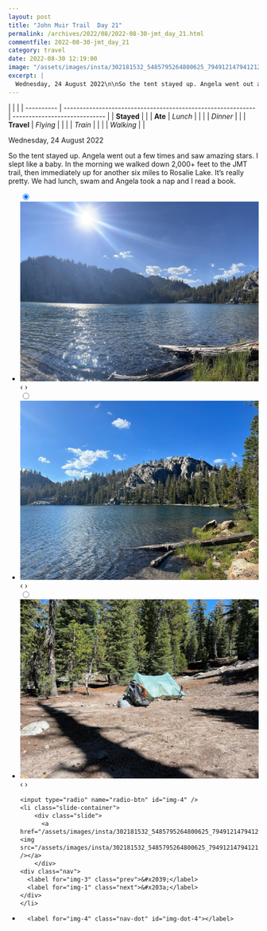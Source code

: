 ```yaml
---
layout: post
title: "John Muir Trail  Day 21"
permalink: /archives/2022/08/2022-08-30-jmt_day_21.html
commentfile: 2022-08-30-jmt_day_21
category: travel
date: 2022-08-30 12:19:00
image: "/assets/images/insta/302181532_5485795264800625_7949121479412122849_n_17934857861256924.jpg"
excerpt: |
  Wednesday, 24 August 2022\n\nSo the tent stayed up. Angela went out a few times and saw amazing stars. I slept like a baby. In the morning we walked down 2,000+ feet to the JMT trail, then immediately up for another six miles to Rosalie Lake. It’s really pretty. We had lunch, swam and Angela took a nap and I read a book.
---
```


|            |                                                              |
| ---------- | ------------------------------------------------------------ | ----------------------------- |
| **Stayed** |  |
| **Ate**    | _Lunch_                                                      |          |
|            | _Dinner_                                                     |          |
| **Travel** | _Flying_                                                     |          |
|            | _Train_                                                      |          |
|            | _Walking_                                                    |          |


Wednesday, 24 August 2022

So the tent stayed up. Angela went out a few times and saw amazing stars. I slept like a baby. In the morning we walked down 2,000+ feet to the JMT trail, then immediately up for another six miles to Rosalie Lake. It’s really pretty. We had lunch, swam and Angela took a nap and I read a book.


<ul class="slides">
    <input type="radio" name="radio-btn" id="img-1" checked="checked" />
    <li class="slide-container">
        <div class="slide">
          <a href="/assets/images/insta/302087450_155248043783403_6869361316546152344_n_18176186254219863.jpg"><img src="/assets/images/insta/302087450_155248043783403_6869361316546152344_n_18176186254219863.jpg" /></a>
        </div>
    <div class="nav">
      <label for="img-4" class="prev">&#x2039;</label>
      <label for="img-2" class="next">&#x203a;</label>
    </div>
    </li>
        <input type="radio" name="radio-btn" id="img-2"  />
    <li class="slide-container">
        <div class="slide">
          <a href="/assets/images/insta/302208469_595879582011910_6904635152209448018_n_18052666183321558.jpg"><img src="/assets/images/insta/302208469_595879582011910_6904635152209448018_n_18052666183321558.jpg" /></a>
        </div>
    <div class="nav">
      <label for="img-1" class="prev">&#x2039;</label>
      <label for="img-3" class="next">&#x203a;</label>
    </div>
    </li>
        <input type="radio" name="radio-btn" id="img-3"  />
    <li class="slide-container">
        <div class="slide">
          <a href="/assets/images/insta/302059131_354871776732600_6438195278721122794_n_17965051315878387.jpg"><img src="/assets/images/insta/302059131_354871776732600_6438195278721122794_n_17965051315878387.jpg" /></a>
        </div>
    <div class="nav">
      <label for="img-2" class="prev">&#x2039;</label>
      <label for="img-4" class="next">&#x203a;</label>
    </div>
    </li>
    
    <input type="radio" name="radio-btn" id="img-4" />
    <li class="slide-container">
        <div class="slide">
          <a href="/assets/images/insta/302181532_5485795264800625_7949121479412122849_n_17934857861256924.jpg"><img src="/assets/images/insta/302181532_5485795264800625_7949121479412122849_n_17934857861256924.jpg" /></a>
        </div>
    <div class="nav">
      <label for="img-3" class="prev">&#x2039;</label>
      <label for="img-1" class="next">&#x203a;</label>
    </div>
    </li>
			
<li class="nav-dots">
      <label for="img-1" class="nav-dot" id="img-dot-1"></label>
      <label for="img-2" class="nav-dot" id="img-dot-2"></label>
      <label for="img-3" class="nav-dot" id="img-dot-3"></label>

      <label for="img-4" class="nav-dot" id="img-dot-4"></label>

</li>
</ul>        
             

		